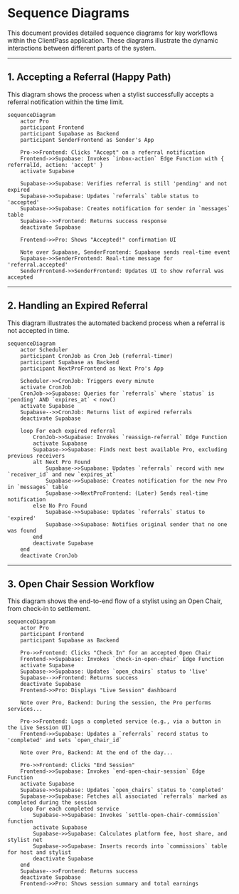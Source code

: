 # Sequence Diagrams

This document provides detailed sequence diagrams for key workflows within the ClientPass application. These diagrams illustrate the dynamic interactions between different parts of the system.

---

## 1. Accepting a Referral (Happy Path)

This diagram shows the process when a stylist successfully accepts a referral notification within the time limit.

```mermaid
sequenceDiagram
    actor Pro
    participant Frontend
    participant Supabase as Backend
    participant SenderFrontend as Sender's App

    Pro->>Frontend: Clicks "Accept" on a referral notification
    Frontend->>Supabase: Invokes `inbox-action` Edge Function with { referralId, action: 'accept' }
    activate Supabase

    Supabase->>Supabase: Verifies referral is still 'pending' and not expired
    Supabase->>Supabase: Updates `referrals` table status to 'accepted'
    Supabase->>Supabase: Creates notification for sender in `messages` table
    Supabase-->>Frontend: Returns success response
    deactivate Supabase

    Frontend->>Pro: Shows "Accepted!" confirmation UI

    Note over Supabase, SenderFrontend: Supabase sends real-time event
    Supabase->>SenderFrontend: Real-time message for 'referral.accepted'
    SenderFrontend->>SenderFrontend: Updates UI to show referral was accepted
```

---

## 2. Handling an Expired Referral

This diagram illustrates the automated backend process when a referral is not accepted in time.

```mermaid
sequenceDiagram
    actor Scheduler
    participant CronJob as Cron Job (referral-timer)
    participant Supabase as Backend
    participant NextProFrontend as Next Pro's App

    Scheduler->>CronJob: Triggers every minute
    activate CronJob
    CronJob->>Supabase: Queries for `referrals` where `status` is 'pending' AND `expires_at` < now()
    activate Supabase
    Supabase-->>CronJob: Returns list of expired referrals
    deactivate Supabase

    loop For each expired referral
        CronJob->>Supabase: Invokes `reassign-referral` Edge Function
        activate Supabase
        Supabase->>Supabase: Finds next best available Pro, excluding previous receivers
        alt Next Pro Found
            Supabase->>Supabase: Updates `referrals` record with new `receiver_id` and new `expires_at`
            Supabase->>Supabase: Creates notification for the new Pro in `messages` table
            Supabase->>NextProFrontend: (Later) Sends real-time notification
        else No Pro Found
            Supabase->>Supabase: Updates `referrals` status to 'expired'
            Supabase->>Supabase: Notifies original sender that no one was found
        end
        deactivate Supabase
    end
    deactivate CronJob
```

---

## 3. Open Chair Session Workflow

This diagram shows the end-to-end flow of a stylist using an Open Chair, from check-in to settlement.

```mermaid
sequenceDiagram
    actor Pro
    participant Frontend
    participant Supabase as Backend

    Pro->>Frontend: Clicks "Check In" for an accepted Open Chair
    Frontend->>Supabase: Invokes `check-in-open-chair` Edge Function
    activate Supabase
    Supabase->>Supabase: Updates `open_chairs` status to 'live'
    Supabase-->>Frontend: Returns success
    deactivate Supabase
    Frontend->>Pro: Displays "Live Session" dashboard

    Note over Pro, Backend: During the session, the Pro performs services...

    Pro->>Frontend: Logs a completed service (e.g., via a button in the Live Session UI)
    Frontend->>Supabase: Updates a `referrals` record status to 'completed' and sets `open_chair_id`

    Note over Pro, Backend: At the end of the day...

    Pro->>Frontend: Clicks "End Session"
    Frontend->>Supabase: Invokes `end-open-chair-session` Edge Function
    activate Supabase
    Supabase->>Supabase: Updates `open_chairs` status to 'completed'
    Supabase->>Supabase: Fetches all associated `referrals` marked as completed during the session
    loop For each completed service
        Supabase->>Supabase: Invokes `settle-open-chair-commission` function
        activate Supabase
        Supabase->>Supabase: Calculates platform fee, host share, and stylist net
        Supabase->>Supabase: Inserts records into `commissions` table for host and stylist
        deactivate Supabase
    end
    Supabase-->>Frontend: Returns success
    deactivate Supabase
    Frontend->>Pro: Shows session summary and total earnings
```
